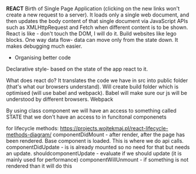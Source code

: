 **REACT**
Birth of Single Page Application (clicking on the new links won't create a new request to a server). It loads only a single web document, and then updates the body content of that single document via JavaScript APIs such as XMLHttpRequest and Fetch when different content is to be shown.
React is like - don't touch the DOM, I will do it. 
Build websites like lego blocks.
One way data flow- data can move only from the state down. It makes debugging much easier.
- Organising better code

Declarative style- 
based on the state of the app react to it. 

What does react do? It translates the code we have in src into public folder (that's what our browsers understand). Will create build folder which is optimised (will use babel and webpack). Babel will make sure our js will be understood by different browsers. Webpack 

By using class component we will have an access to something called STATE that we don't have an access to in funcitonal componenets

for lifecycle methods:
https://projects.wojtekmaj.pl/react-lifecycle-methods-diagram/
componentDidMount - after render, after the page has been rendered. Base component is loaded. This is where we do api calls. 
componentDidUpdate - is is already mounted so no need for that but needs an update. 
shouldcomponentUpdate - evaluate if we should update (it is mainly used for performance)
componentWillUnmount - if something is not rendered than it will do this